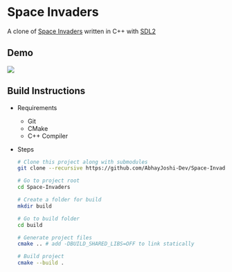 # Space Invaders

A clone of [Space Invaders](https://en.wikipedia.org/wiki/Space_Invaders) written in C++ with [SDL2](https://www.libsdl.org/)

## Demo
![](https://i.imgur.com/PRZ4INP.gif)

## Build Instructions

- Requirements
  - Git
  - CMake
  - C++ Compiler

- Steps

    ```sh
    # Clone this project along with submodules
    git clone --recursive https://github.com/AbhayJoshi-Dev/Space-Invaders

    # Go to project root
    cd Space-Invaders

    # Create a folder for build
    mkdir build

    # Go to build folder
    cd build

    # Generate project files
    cmake .. # add -DBUILD_SHARED_LIBS=OFF to link statically

    # Build project
    cmake --build .
    ```
  